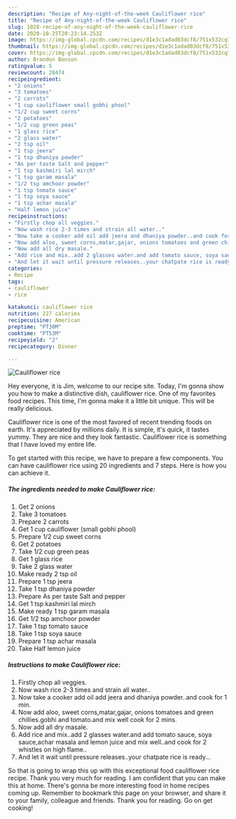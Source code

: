 ```yaml
---
description: "Recipe of Any-night-of-the-week Cauliflower rice"
title: "Recipe of Any-night-of-the-week Cauliflower rice"
slug: 1028-recipe-of-any-night-of-the-week-cauliflower-rice
date: 2020-10-25T20:23:14.253Z
image: https://img-global.cpcdn.com/recipes/d1e3c1adad03dcf8/751x532cq70/cauliflower-rice-recipe-main-photo.jpg
thumbnail: https://img-global.cpcdn.com/recipes/d1e3c1adad03dcf8/751x532cq70/cauliflower-rice-recipe-main-photo.jpg
cover: https://img-global.cpcdn.com/recipes/d1e3c1adad03dcf8/751x532cq70/cauliflower-rice-recipe-main-photo.jpg
author: Brandon Benson
ratingvalue: 5
reviewcount: 20474
recipeingredient:
- "2 onions"
- "3 tomatoes"
- "2 carrots"
- "1 cup cauliflower small gobhi phool"
- "1/2 cup sweet corns"
- "2 potatoes"
- "1/2 cup green peas"
- "1 glass rice"
- "2 glass water"
- "2 tsp oil"
- "1 tsp jeera"
- "1 tsp dhaniya powder"
- "As per taste Salt and pepper"
- "1 tsp kashmiri lal mirch"
- "1 tsp garam masala"
- "1/2 tsp amchoor powder"
- "1 tsp tomato sauce"
- "1 tsp soya sauce"
- "1 tsp achar masala"
- "Half lemon juice"
recipeinstructions:
- "Firstly chop all veggies."
- "Now wash rice 2-3 times and strain all water.."
- "Now take a cooker add oil add jeera and dhaniya powder..and cook for 1 min."
- "Now add aloo, sweet corns,matar,gajar, onions tomatoes and green chillies.gobhi and tomato.and mix well cook for 2 mins."
- "Now add all dry masale."
- "Add rice and mix..add 2 glasses water.and add tomato sauce, soya sauce,achar masala and lemon juice and mix well..and cook for 2 whistles on high flame.."
- "And let it wait until pressure releases..your chatpate rice is ready..."
categories:
- Recipe
tags:
- cauliflower
- rice

katakunci: cauliflower rice 
nutrition: 227 calories
recipecuisine: American
preptime: "PT30M"
cooktime: "PT53M"
recipeyield: "2"
recipecategory: Dinner

---
```



![Cauliflower rice](https://img-global.cpcdn.com/recipes/d1e3c1adad03dcf8/751x532cq70/cauliflower-rice-recipe-main-photo.jpg)

Hey everyone, it is Jim, welcome to our recipe site. Today, I'm gonna show you how to make a distinctive dish, cauliflower rice. One of my favorites food recipes. This time, I'm gonna make it a little bit unique. This will be really delicious.

Cauliflower rice is one of the most favored of recent trending foods on earth. It's appreciated by millions daily. It is simple, it's quick, it tastes yummy. They are nice and they look fantastic. Cauliflower rice is something that I have loved my entire life.




To get started with this recipe, we have to prepare a few components. You can have cauliflower rice using 20 ingredients and 7 steps. Here is how you can achieve it.

<!--inarticleads1-->

##### The ingredients needed to make Cauliflower rice:

1. Get 2 onions
1. Take 3 tomatoes
1. Prepare 2 carrots
1. Get 1 cup cauliflower (small gobhi phool)
1. Prepare 1/2 cup sweet corns
1. Get 2 potatoes
1. Take 1/2 cup green peas
1. Get 1 glass rice
1. Take 2 glass water
1. Make ready 2 tsp oil
1. Prepare 1 tsp jeera
1. Take 1 tsp dhaniya powder
1. Prepare As per taste Salt and pepper
1. Get 1 tsp kashmiri lal mirch
1. Make ready 1 tsp garam masala
1. Get 1/2 tsp amchoor powder
1. Take 1 tsp tomato sauce
1. Take 1 tsp soya sauce
1. Prepare 1 tsp achar masala
1. Take Half lemon juice




<!--inarticleads2-->

##### Instructions to make Cauliflower rice:

1. Firstly chop all veggies.
1. Now wash rice 2-3 times and strain all water..
1. Now take a cooker add oil add jeera and dhaniya powder..and cook for 1 min.
1. Now add aloo, sweet corns,matar,gajar, onions tomatoes and green chillies.gobhi and tomato.and mix well cook for 2 mins.
1. Now add all dry masale.
1. Add rice and mix..add 2 glasses water.and add tomato sauce, soya sauce,achar masala and lemon juice and mix well..and cook for 2 whistles on high flame..
1. And let it wait until pressure releases..your chatpate rice is ready...




So that is going to wrap this up with this exceptional food cauliflower rice recipe. Thank you very much for reading. I am confident that you can make this at home. There's gonna be more interesting food in home recipes coming up. Remember to bookmark this page on your browser, and share it to your family, colleague and friends. Thank you for reading. Go on get cooking!
